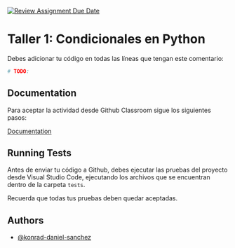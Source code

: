 [![Review Assignment Due Date](https://classroom.github.com/assets/deadline-readme-button-22041afd0340ce965d47ae6ef1cefeee28c7c493a6346c4f15d667ab976d596c.svg)](https://classroom.github.com/a/R4iR6UBF)

# Taller 1: Condicionales en Python

Debes adicionar tu código en todas las líneas que tengan este comentario:

```bash
# TODO: 
```

## Documentation

Para aceptar la actividad desde Github Classroom sigue los siguientes pasos:

[Documentation](https://github.com/konrad-daniel-sanchez/tutoriales/blob/main/README_Github_classroom_assignment.md)
## Running Tests

Antes de enviar tu código a Github, debes ejecutar las pruebas del proyecto desde Visual Studio Code, ejecutando los archivos que se encuentran dentro de la carpeta `tests`.

Recuerda que todas tus pruebas deben quedar aceptadas.

## Authors

- [@konrad-daniel-sanchez](https://github.com/konrad-daniel-sanchez)
